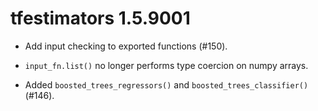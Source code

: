 # tfestimators 1.5.9001

* Add input checking to exported functions (#150).

* `input_fn.list()` no longer performs type coercion on numpy arrays.

* Added `boosted_trees_regressors()` and `boosted_trees_classifier()` (#146).
